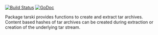 [![Build Status](https://travis-ci.org/brauner/tarski.svg?branch=master)](https://travis-ci.org/brauner/tarski)
[![GoDoc](https://godoc.org/github.com/brauner/tarski?status.svg)](https://godoc.org/github.com/brauner/tarski)

Package tarski provides functions to create and extract tar archives. Content
based hashes of tar archives can be created during extraction or creation of
the underlying tar stream.
